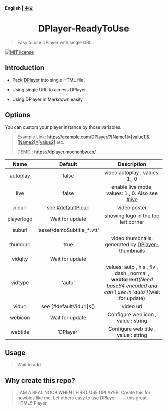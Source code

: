 <b>English | [中文](https://github.com/MoChanBW/DPlayer-Ready-to-use/blob/master/Readme_zh.md)</b>

<h1 align="center">DPlayer-ReadyToUse</h1>

> Easy to use DPlayer with single URL .

 [![MIT license](https://img.shields.io/github/license/MoChanBW/DPlayer-prepacked)](https://github.com/MoChanBW/DPlayer-prepacked/blob/master/LICENSE)

## Introduction

* Pack [DPlayer](https://github.com/MoePlayer/DPlayer) into single HTML file.

* Using single URL to access DPlayer.

* Using DPlayer in Markdown easily.

## Options

You can custom your player instance by those variables.

> Example Link: <https://example.com/DPlayer/?[Name1]=[value1]&[Name2]=[value2]> etc.
>
> DEMO : <https://dplayer.mochanbw.cn/>

|    Name    |          Default           |                                                         Description                                                          |
|:----------:|:--------------------------:|:----------------------------------------------------------------------------------------------------------------------------:|
|  autoplay  |           false            |                                                video autoplay , values: 1 , 0                                                |
|    live    |           false            |                  enable live mode, values: 1 , 0. Also see [#live](https://dplayer.js.org/guide.html#live)                   |
|   picurl   |   see [#defaultPicurl]()   |                                                         video poster                                                         |
| playerlogo |      Wait for update       |                                             showing logo in the top left corner                                              |
|   suburl   | 'asset/demoSubtitle_*.vtt' |                                                                                                                              |
|  thumburl  |            true            |             video thumbnails, generated by [DPlayer-thumbnails](https://github.com/MoePlayer/DPlayer-thumbnails)             |
|  vidqlty   |      Wait for update       |                                                                                                                              |
|  vidtype   |           'auto'           | values: auto , hls , flv , dash , normal , <b>webtorrent</b>*(Need base64 encoded and can't use in 'auto')*(wait for update) |
|   vidurl   |  see [#defaultVidurl]s()   |                                                          video url                                                           |
|  webicon   |      Wait for update       |                                             Configure web icon , value :  string                                             |
|  webtitle  |         'DPlayer'          |                                            Configure web title , value :  string                                             |

## Usage

> Wait to add

## Why create this repo?

> I AM A REAL NOOB WHEN I FIRST USE DPLAYER.
Create this for newbies like me. Let others easy to use DPlayer —— this great HTML5 Player.
